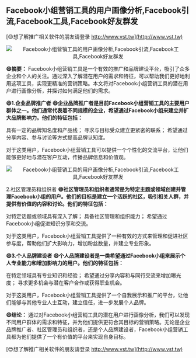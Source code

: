 ## **Facebook小组营销工具的用户画像分析,Facebook引流,Facebook工具,Facebook好友群发**

[😍想了解推广相关软件的朋友请登录 http://www.vst.tw](http://www.vst.tw)

 <center><img src="https://vst.tw/MP4/tuiguang/png/3.png" alt="Facebook小组营销工具的用户画像分析,Facebook引流,Facebook工具,Facebook好友群发"></center>

**😄摘要：**
Facebook小组营销工具是一个有效的推广和品牌建设平台，吸引了众多企业和个人的关注。通过深入了解潜在用户的需求和特征，可以帮助我们更好地利用这项工具，实现更精准的营销策略。本文将对Facebook小组营销工具的潜在用户进行画像分析，并探讨如何满足他们的需求。

**😄1.企业品牌推广者**
**😄企业品牌推广者是目前Facebook小组营销工具的主要用户群体之一。他们通常代表着不同规模的企业，希望通过Facebook小组来建立并扩大品牌影响力。他们的特征包括：**

具有一定的品牌知名度和产品线；
寻求与目标受众建立更紧密的联系；
希望通过分享内容、参与讨论等方式提高品牌认知度。

对于这类用户，Facebook小组营销工具可以提供一个个性化的交流平台，让他们能够更好地与潜在客户互动，传播品牌信息和价值观。

 <center><img src="https://vst.tw/MP4/tuiguang/png/4.png" alt="Facebook小组营销工具的用户画像分析,Facebook引流,Facebook工具,Facebook好友群发"></center>

2.社区管理员和组织者
**😄社区管理员和组织者通常是为特定主题或领域创建并管理Facebook小组的用户。他们的目标是建立一个活跃的社区，吸引相关人群，并提供有价值的内容和讨论。他们的特征包括：**

对特定话题或领域具有深入了解；
具备社区管理和组织能力；
希望通过Facebook小组促进知识分享和交流。

对于这类用户，Facebook小组营销工具提供了一种有效的方式来管理和促进社区参与度，帮助他们扩大影响力，增加粉丝数量，并建立专业形象。

**😄3.个人品牌建设者**
**😄个人品牌建设者是一类希望通过Facebook小组来展示个人专业能力和增加影响力的用户。他们的特征包括：**

在特定领域具有专业知识和经验；
希望通过分享内容和与同行交流来增加曝光度；
寻求更多机会与潜在客户合作或获得职业机会。

对于这类用户，Facebook小组营销工具提供了一个自我展示和推广的平台，让他们能够与其他专业人士互动，建立信任，进一步发展个人品牌。

**😄结论：**
通过对Facebook小组营销工具的潜在用户进行画像分析，我们可以发现不同用户群体的需求和特征，并为他们提供更符合其目标的营销策略。无论是企业品牌推广者、社区管理员和组织者，还是个人品牌建设者，Facebook小组营销工具都为他们提供了一个有价值的平台来实现自身目标。

[😍想了解推广相关软件的朋友请登录 http://www.vst.tw](http://www.vst.tw)



